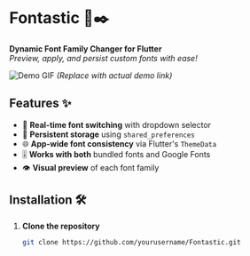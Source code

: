 # Fontastic 🎨✒️

**Dynamic Font Family Changer for Flutter**  
*Preview, apply, and persist custom fonts with ease!*

![Demo GIF](https://example.com/path-to-your-demo-gif.gif) *(Replace with actual demo link)*

## Features ✨
- 🔄 **Real-time font switching** with dropdown selector
- 💾 **Persistent storage** using `shared_preferences`
- 🌐 **App-wide font consistency** via Flutter's `ThemeData`
- 🎚️ **Works with both** bundled fonts and Google Fonts
- 👁️ **Visual preview** of each font family

## Installation 🛠️

1. **Clone the repository**
   ```bash
   git clone https://github.com/yourusername/Fontastic.git
